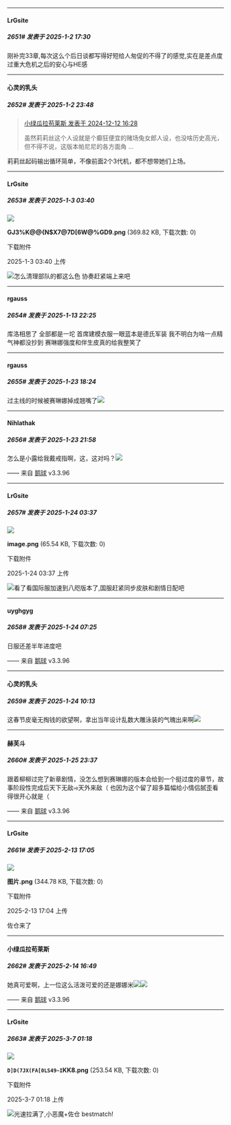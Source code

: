 ﻿
*****

####  LrGsite  
##### 2651#       发表于 2025-1-2 17:30

刚补完33章,每次这么个后日谈都写得好短给人匆促的不得了的感觉,实在是差点度过重大危机之后的安心与HE感


*****

####  心灵的乳头  
##### 2652#       发表于 2025-1-2 23:48

<blockquote><a href="httphttps://bbs.saraba1st.com/2b/forum.php?mod=redirect&amp;goto=findpost&amp;pid=66906165&amp;ptid=1936922" target="_blank">小绿瓜拉苟莱斯 发表于 2024-12-12 16:28</a>

虽然莉莉丝这个人设就是个癫狂便宜的赌场兔女郎人设，也没啥历史高光，但不得不说，这版本帕尼尼的各方面角 ...</blockquote>
莉莉丝起码输出循环简单，不像前面2个3代机，都不想带她们上场。


*****

####  LrGsite  
##### 2653#       发表于 2025-1-3 03:40

<img src="https://img.saraba1st.com/forum/202501/03/034034hsl1ss77p1rq7lzb.png" referrerpolicy="no-referrer">

<strong>GJ3%K@@{N$X7@7D[6W@%GD9.png</strong> (369.82 KB, 下载次数: 0)

下载附件

2025-1-3 03:40 上传

<img src="https://static.saraba1st.com/image/smiley/face2017/077.png" referrerpolicy="no-referrer">怎么清理部队的都这么色 协奏赶紧端上来吧

*****

####  rgauss  
##### 2654#       发表于 2025-1-13 22:25

库洛相思了 全部都是一坨 
首席建模衣服一眼蓝本是德氏军装 我不明白为啥一点精气神都没抄到
赛琳娜强度和伴生皮真的给我整笑了

*****

####  rgauss  
##### 2655#       发表于 2025-1-23 18:24

过主线的时候被赛琳娜掉成翘嘴了<img src="https://static.saraba1st.com/image/smiley/face2017/202.png" referrerpolicy="no-referrer">


*****

####  Nihlathak  
##### 2656#       发表于 2025-1-23 21:58

怎么是小露给我戴戒指啊，这，这对吗？<img src="https://static.saraba1st.com/image/smiley/face2017/074.png" referrerpolicy="no-referrer">

—— 来自 [鹅球](https://www.pgyer.com/GcUxKd4w) v3.3.96


*****

####  LrGsite  
##### 2657#       发表于 2025-1-24 03:37

<img src="https://img.saraba1st.com/forum/202501/24/033717o77um6nsxn76n3xu.png" referrerpolicy="no-referrer">

<strong>image.png</strong> (65.54 KB, 下载次数: 0)

下载附件

2025-1-24 03:37 上传

<img src="https://static.saraba1st.com/image/smiley/face2017/125.png" referrerpolicy="no-referrer">看了看国际服加速到八咫版本了,国服赶紧同步皮肤和剧情日配吧


*****

####  uyghgyg  
##### 2658#       发表于 2025-1-24 07:25

日服还差半年进度吧

—— 来自 [鹅球](https://www.pgyer.com/GcUxKd4w) v3.3.96


*****

####  心灵的乳头  
##### 2659#       发表于 2025-1-24 10:13

这春节皮毫无掏钱的欲望啊，拿出当年设计乱数大雕泳装的气魄出来啊<img src="https://static.saraba1st.com/image/smiley/face2017/001.png" referrerpolicy="no-referrer">


*****

####  赫芙斗  
##### 2660#       发表于 2025-1-25 23:37

跟着柳柳过完了新章剧情，没怎么想到赛琳娜的版本会给到一个挺过度的章节，故事阶段性完成后天下无敌⥤天外来敌（
也因为这个留了超多篇幅给小情侣腻歪看得很开心就是（

—— 来自 [鹅球](https://www.pgyer.com/GcUxKd4w) v3.3.96

*****

####  LrGsite  
##### 2661#       发表于 2025-2-13 17:05

<img src="https://img.saraba1st.com/forum/202502/13/170457xk9cnf73kbxkp338.png" referrerpolicy="no-referrer">

<strong>图片.png</strong> (344.78 KB, 下载次数: 0)

下载附件

2025-2-13 17:04 上传

佐仓来了


*****

####  小绿瓜拉苟莱斯  
##### 2662#       发表于 2025-2-14 16:49

她真可爱啊，上一位这么活泼可爱的还是娜娜米<img src="https://static.saraba1st.com/image/smiley/face2017/076.png" referrerpolicy="no-referrer"><img src="https://p.sda1.dev/22/86d60d6869ab72e9ab9a259097e17386/image.jpg" referrerpolicy="no-referrer">

—— 来自 [鹅球](https://www.pgyer.com/GcUxKd4w) v3.3.96

*****

####  LrGsite  
##### 2663#       发表于 2025-3-7 01:18

<img src="https://img.saraba1st.com/forum/202503/07/011818ch8eoh0zei1m07uu.png" referrerpolicy="no-referrer">

<strong>`D]D(7JX(FA[0LS49~I`KK8.png</strong> (253.54 KB, 下载次数: 0)

下载附件

2025-3-7 01:18 上传

<img src="https://static.saraba1st.com/image/smiley/face2017/077.png" referrerpolicy="no-referrer">光速拉满了,小恶魔+佐仓 bestmatch!

